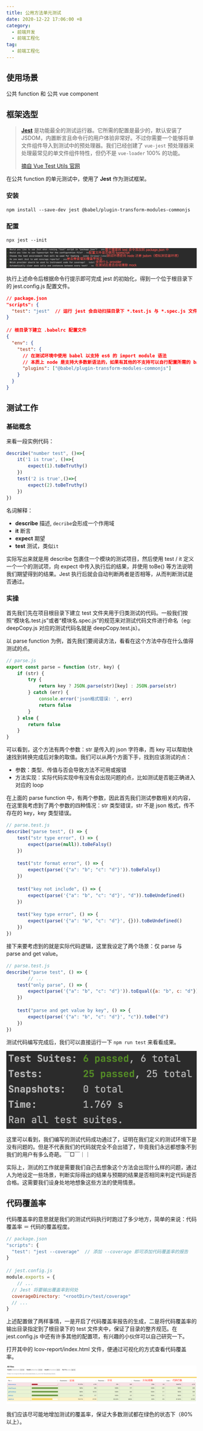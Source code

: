 ```yaml
---
title: 公用方法单元测试
date: 2020-12-22 17:06:00 +8
category:
  - 前端开发
  - 前端工程化
tag:
  - 前端工程化
---
```


## 使用场景

公共 function 和 公共 vue component

## 框架选型

> **[Jest](https://jestjs.io/docs/zh-Hans/getting-started)** 是功能最全的测试运行器。它所需的配置是最少的，默认安装了 JSDOM，内置断言且命令行的用户体验非常好。不过你需要一个能够将单文件组件导入到测试中的预处理器。我们已经创建了 `vue-jest` 预处理器来处理最常见的单文件组件特性，但仍不是 `vue-loader` 100% 的功能。
>
> [摘自 Vue Test Utils 官网](https://vue-test-utils.vuejs.org/zh/installation/#%E9%80%89%E6%8B%A9%E4%B8%80%E4%B8%AA%E6%B5%8B%E8%AF%95%E8%BF%90%E8%A1%8C%E5%99%A8)

在公共 function 的单元测试中，使用了 **Jest** 作为测试框架。

### 安装

`npm install --save-dev jest @babel/plugin-transform-modules-commonjs`

### 配置

`npx jest --init`

![](./img/Lark20201222163421.png)

执行上述命令后根据命令行提示即可完成 jest 的初始化，得到一个位于根目录下的 jest.config.js 配置文件。

```json
// package.json
"scripts": {
  "test": "jest"  // 运行 jest 会自动扫描目录下 *.test.js 与 *.spec.js 文件并运行
}

// 根目录下建立 .babelrc 配置文件
{
  "env": {
    "test": {
      // 在测试环境中使用 babel 以支持 es6 的 import module 语法
      // 本质上 node 是支持大多数新语法的，如果有其他的不支持可以自行配置所需的 babel plugin
      "plugins": ["@babel/plugin-transform-modules-commonjs"]
    }
  }
}
```

## 测试工作

### 基础概念

来看一段实例代码：
```javascript
describe("number test", ()=>{
	it('1 is true', ()=>{
		expect(1).toBeTruthy()
	})
	test('2 is true',()=>{
		expect(2).toBeTruthy()
	})
})
```
名词解释：

- **describe** 描述, `decribe`会形成一个作用域
- **it** 断言
- **expect** 期望
- **test** 测试，类似`it`

实际写出来就是用 describe 包裹住一个模块的测试项目，然后使用 test / it 定义一个一个的测试项，向 expect 中传入执行后的结果，并使用 toBe() 等方法说明我们期望得到的结果。Jest 执行后就会自动判断两者是否相等，从而判断测试是否通过。

### 实操

首先我们先在项目根目录下建立 test 文件夹用于归类测试的代码。一般我们按照“模块名.test.js”或者“模块名.spec.js”的规范来对测试代码文件进行命名（eg: deepCopy.js 对应的测试代码名就是 deepCopy.test.js）。

以 parse function 为例，首先我们要阅读方法，看看在这个方法中存在什么值得测试的点。

```javascript
// parse.js
export const parse = function (str, key) {
    if (str) {
        try {
            return key ? JSON.parse(str)[key] : JSON.parse(str)
        } catch (err) {
            console.error('json格式错误: ', err)
            return false
        }
    } else {
        return false
    }
}
```

可以看到，这个方法有两个参数：str 是传入的 json 字符串，而 key 可以帮助快速找到转换完成后对象的取值。我们可以从两个方面下手，找到应该测试的点：

- 参数：类型、传值与否会导致方法不可用或报错
- 方法实现：实际代码实现中有没有会出现问题的点，比如测试是否能正确进入对应的 loop

在上面的 parse function 中，有两个参数，因此首先我们测试参数相关的内容，在这里我考虑到了两个参数的四种情况：str 类型错误，str 不是 json 格式，传不存在的 key，key 类型错误。

```javascript
// parse.test.js
describe("parse test", () => {
    test("str type error", () => {
        expect(parse(null)).toBeFalsy()
    })

    test("str format error", () => {
        expect(parse('{"a": "b"; "c": "d"}')).toBeFalsy()
    })

    test("key not include", () => {
        expect(parse('{"a": "b", "c": "d"}', "d")).toBeUndefined()
    })

    test("key type error", () => {
        expect(parse('{"a": "b", "c": "d"}', {})).toBeUndefined()
    })
})
```

接下来要考虑到的就是实际代码逻辑，这里我设定了两个场景：仅 parse 与 parse and get value。

```javascript
// parse.test.js
describe("parse test", () => {
		// ...
    test("only parse", () => {
        expect(parse('{"a": "b", "c": "d"}')).toEqual({a: "b", c: "d"})
    })

    test("parse and get value by key", () => {
        expect(parse('{"a": "b", "c": "d"}', "c")).toBe("d")
    })
})
```

测试代码编写完成后，我们可以直接运行一下 `npm run test` 来看看成果。

![image-20201222105658767](./img/image-20201222105658767.png)

这里可以看到，我们编写的测试代码成功通过了，证明在我们定义的测试环境下是没有问题的。但是不代表我们的代码就完全不会出错了，毕竟我们永远都想象不到我们的用户有多么奇葩。￣□￣｜｜

实际上，测试的工作就是需要我们自己去想象这个方法会出现什么样的问题，通过人为地设定一些场景，判断实际得出的结果与预期的结果是否相同来判定代码是否合格。这需要我们设身处地地想象这些方法的使用情景。

## 代码覆盖率

代码覆盖率的意思就是我们的测试代码执行时跑过了多少地方，简单的来说：代码覆盖率 ＝ 代码的覆盖程度。

```javascript
// package.json
"scripts": {
  "test": "jest --coverage"  // 添加 --coverage 即可添加代码覆盖率的报告
}

// jest.config.js
module.exports = {
	// ...
  // Jest 将要输出覆盖率到何处
  coverageDirectory: "<rootDir>/test/coverage"
  // ...
}
```

上述配置做了两样事情，一是开启了代码覆盖率报告的生成，二是将代码覆盖率的输出目录指定到了根目录下的 test 文件夹中，保证了目录的整齐规范。在 jest.config.js 中还有许多其他的配置项，有兴趣的小伙伴可以自己研究一下。

打开其中的 lcov-report/index.html 文件，便通过可视化的方式查看代码覆盖率。

![Lark20201222163936](./img/Lark20201222163936.png)

我们应该尽可能地增加测试的覆盖率，保证大多数测试都在绿色的状态下（80%以上）。